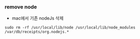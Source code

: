 ### remove node
- mac에서 기존 nodeJs 삭제
```
sudo rm -rf /usr/local/lib/node /usr/local/lib/node_modules /var/db/receipts/org.nodejs.*
```
